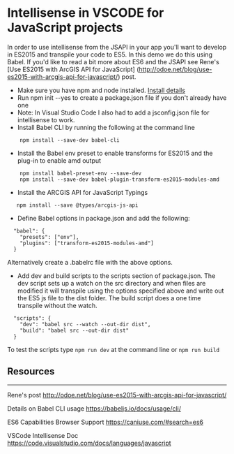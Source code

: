 # Intellisense in VSCODE for JavaScript projects

In order to use intellisense from the JSAPI in your app you'll want to develop in ES2015 and transpile your code to ES5. In this demo we do this using Babel.  If you'd like to read a bit more about ES6 and the JSAPI see Rene's [Use ES2015 with ArcGIS API for JavaScript] (http://odoe.net/blog/use-es2015-with-arcgis-api-for-javascript/) post.



* Make sure you have npm and node installed.  [Install details](https://www.npmjs.com/get-npm)
* Run npm init --yes to create a package.json file if you don't already have one
* Note: In Visual Studio Code I also had to add a jsconfig.json file for intellisense to work.
* Install Babel CLI by running the following at the command line
```
    npm install --save-dev babel-cli
```
* Install the Babel env preset to enable transforms for ES2015  and the plug-in to enable amd output
```
    npm install babel-preset-env --save-dev
    npm install --save-dev babel-plugin-transform-es2015-modules-amd

```
* Install the ARCGIS API for JavaScript Typings
```
   npm install --save @types/arcgis-js-api
```
* Define Babel options in package.json and add the following:

```
  "babel": {
    "presets": ["env"],
    "plugins": ["transform-es2015-modules-amd"]
  }
```

Alternatively create a .babelrc file with the above options.

* Add dev and build scripts to the scripts section of package.json.  The dev script sets up a watch on the src directory and when files are modified it will transpile using the options specified above and write out the ES5 js file to the dist folder.  The build script does a one time transpile without the watch.
```
  "scripts": {
    "dev": "babel src --watch --out-dir dist",
    "build": "babel src --out-dir dist"
  }
```

To test the scripts type ``` npm run dev ``` at the command line or ``` npm run build ```

## Resources
---
Rene's post
http://odoe.net/blog/use-es2015-with-arcgis-api-for-javascript/

Details on Babel CLI usage
https://babeljs.io/docs/usage/cli/

ES6 Capabilities Browser Support
https://caniuse.com/#search=es6

VSCode Intellisense Doc
https://code.visualstudio.com/docs/languages/javascript


